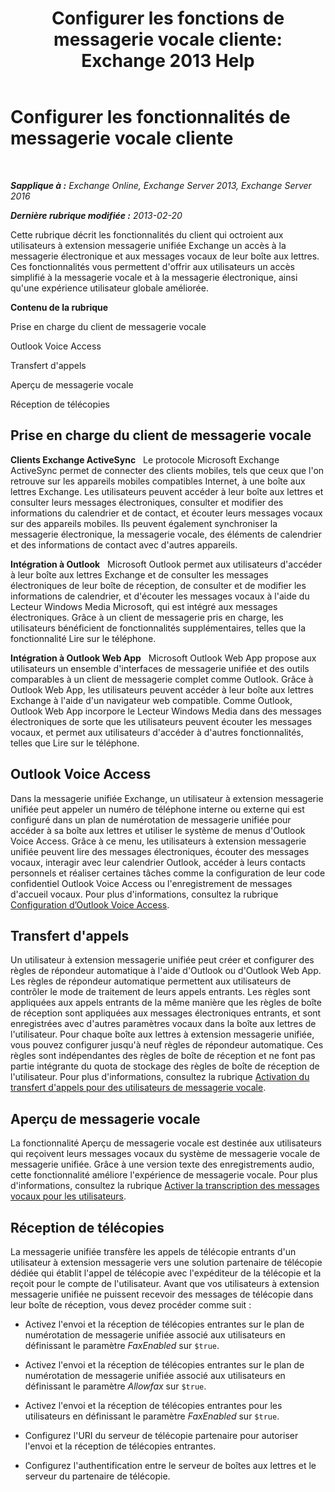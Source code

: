 ﻿---
title: 'Configurer les fonctions de messagerie vocale cliente: Exchange 2013 Help'
TOCTitle: Configurer les fonctionnalités de messagerie vocale cliente
ms:assetid: 5e661cfd-d34e-4caa-91a5-967bbecb75eb
ms:mtpsurl: https://technet.microsoft.com/fr-fr/library/JJ673529(v=EXCHG.150)
ms:contentKeyID: 50555399
ms.date: 04/24/2018
mtps_version: v=EXCHG.150
ms.translationtype: HT
---

# Configurer les fonctionnalités de messagerie vocale cliente

 

_**Sapplique à :** Exchange Online, Exchange Server 2013, Exchange Server 2016_

_**Dernière rubrique modifiée :** 2013-02-20_

Cette rubrique décrit les fonctionnalités du client qui octroient aux utilisateurs à extension messagerie unifiée Exchange un accès à la messagerie électronique et aux messages vocaux de leur boîte aux lettres. Ces fonctionnalités vous permettent d'offrir aux utilisateurs un accès simplifié à la messagerie vocale et à la messagerie électronique, ainsi qu'une expérience utilisateur globale améliorée.

**Contenu de la rubrique**

Prise en charge du client de messagerie vocale

Outlook Voice Access

Transfert d'appels

Aperçu de messagerie vocale

Réception de télécopies

## Prise en charge du client de messagerie vocale

**Clients Exchange ActiveSync**   Le protocole Microsoft Exchange ActiveSync permet de connecter des clients mobiles, tels que ceux que l'on retrouve sur les appareils mobiles compatibles Internet, à une boîte aux lettres Exchange. Les utilisateurs peuvent accéder à leur boîte aux lettres et consulter leurs messages électroniques, consulter et modifier des informations du calendrier et de contact, et écouter leurs messages vocaux sur des appareils mobiles. Ils peuvent également synchroniser la messagerie électronique, la messagerie vocale, des éléments de calendrier et des informations de contact avec d'autres appareils.

**Intégration à Outlook**   Microsoft Outlook permet aux utilisateurs d'accéder à leur boîte aux lettres Exchange et de consulter les messages électroniques de leur boîte de réception, de consulter et de modifier les informations de calendrier, et d'écouter les messages vocaux à l'aide du Lecteur Windows Media Microsoft, qui est intégré aux messages électroniques. Grâce à un client de messagerie pris en charge, les utilisateurs bénéficient de fonctionnalités supplémentaires, telles que la fonctionnalité Lire sur le téléphone.

**Intégration à Outlook Web App**   Microsoft Outlook Web App propose aux utilisateurs un ensemble d'interfaces de messagerie unifiée et des outils comparables à un client de messagerie complet comme Outlook. Grâce à Outlook Web App, les utilisateurs peuvent accéder à leur boîte aux lettres Exchange à l'aide d'un navigateur web compatible. Comme Outlook, Outlook Web App incorpore le Lecteur Windows Media dans des messages électroniques de sorte que les utilisateurs peuvent écouter les messages vocaux, et permet aux utilisateurs d'accéder à d'autres fonctionnalités, telles que Lire sur le téléphone.

## Outlook Voice Access

Dans la messagerie unifiée Exchange, un utilisateur à extension messagerie unifiée peut appeler un numéro de téléphone interne ou externe qui est configuré dans un plan de numérotation de messagerie unifiée pour accéder à sa boîte aux lettres et utiliser le système de menus d'Outlook Voice Access. Grâce à ce menu, les utilisateurs à extension messagerie unifiée peuvent lire des messages électroniques, écouter des messages vocaux, interagir avec leur calendrier Outlook, accéder à leurs contacts personnels et réaliser certaines tâches comme la configuration de leur code confidentiel Outlook Voice Access ou l'enregistrement de messages d'accueil vocaux. Pour plus d'informations, consultez la rubrique [Configuration d’Outlook Voice Access](setting-up-outlook-voice-access-exchange-2013-help.md).

## Transfert d'appels

Un utilisateur à extension messagerie unifiée peut créer et configurer des règles de répondeur automatique à l'aide d'Outlook ou d'Outlook Web App. Les règles de répondeur automatique permettent aux utilisateurs de contrôler le mode de traitement de leurs appels entrants. Les règles sont appliquées aux appels entrants de la même manière que les règles de boîte de réception sont appliquées aux messages électroniques entrants, et sont enregistrées avec d'autres paramètres vocaux dans la boîte aux lettres de l'utilisateur. Pour chaque boîte aux lettres à extension messagerie unifiée, vous pouvez configurer jusqu'à neuf règles de répondeur automatique. Ces règles sont indépendantes des règles de boîte de réception et ne font pas partie intégrante du quota de stockage des règles de boîte de réception de l'utilisateur. Pour plus d'informations, consultez la rubrique [Activation du transfert d'appels pour des utilisateurs de messagerie vocale](allow-voice-mail-users-to-forward-calls-exchange-2013-help.md).

## Aperçu de messagerie vocale

La fonctionnalité Aperçu de messagerie vocale est destinée aux utilisateurs qui reçoivent leurs messages vocaux du système de messagerie vocale de messagerie unifiée. Grâce à une version texte des enregistrements audio, cette fonctionnalité améliore l'expérience de messagerie vocale. Pour plus d'informations, consultez la rubrique [Activer la transcription des messages vocaux pour les utilisateurs](allow-users-to-see-a-voice-mail-transcript-exchange-2013-help.md).

## Réception de télécopies

La messagerie unifiée transfère les appels de télécopie entrants d'un utilisateur à extension messagerie vers une solution partenaire de télécopie dédiée qui établit l'appel de télécopie avec l'expéditeur de la télécopie et la reçoit pour le compte de l'utilisateur. Avant que vos utilisateurs à extension messagerie unifiée ne puissent recevoir des messages de télécopie dans leur boîte de réception, vous devez procéder comme suit :

  - Activez l'envoi et la réception de télécopies entrantes sur le plan de numérotation de messagerie unifiée associé aux utilisateurs en définissant le paramètre *FaxEnabled* sur `$true`.

  - Activez l'envoi et la réception de télécopies entrantes sur le plan de numérotation de messagerie unifiée associé aux utilisateurs en définissant le paramètre *Allowfax* sur `$true`.

  - Activez l'envoi et la réception de télécopies entrantes pour les utilisateurs en définissant le paramètre *FaxEnabled* sur `$true`.

  - Configurez l'URI du serveur de télécopie partenaire pour autoriser l'envoi et la réception de télécopies entrantes.

  - Configurez l'authentification entre le serveur de boîtes aux lettres et le serveur du partenaire de télécopie.

